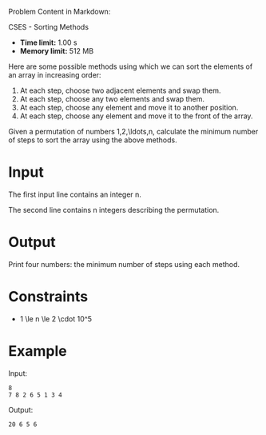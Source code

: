 Problem Content in Markdown:


CSES \- Sorting Methods




* **Time limit:** 1\.00 s
* **Memory limit:** 512 MB




Here are some possible methods using which we can sort the elements of an array in increasing order:


1. At each step, choose two adjacent elements and swap them.
2. At each step, choose any two elements and swap them.
3. At each step, choose any element and move it to another position.
4. At each step, choose any element and move it to the front of the array.


Given a permutation of numbers 1,2,\\ldots,n, calculate the minimum number of steps to sort the array using the above methods.


Input
=====


The first input line contains an integer n.


The second line contains n integers describing the permutation.


Output
======


Print four numbers: the minimum number of steps using each method.


Constraints
===========


* 1 \\le n \\le 2 \\cdot 10^5


Example
=======


Input:



```
8
7 8 2 6 5 1 3 4

```

Output:



```
20 6 5 6

```
 
